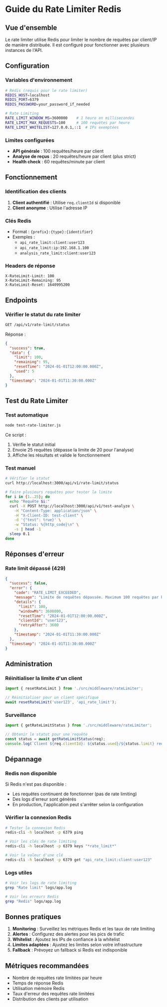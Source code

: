 # Guide du Rate Limiter Redis

## Vue d'ensemble

Le rate limiter utilise Redis pour limiter le nombre de requêtes par client/IP de manière distribuée. Il est configuré pour fonctionner avec plusieurs instances de l'API.

## Configuration

### Variables d'environnement

```bash
# Redis (requis pour le rate limiter)
REDIS_HOST=localhost
REDIS_PORT=6379
REDIS_PASSWORD=your_password_if_needed

# Rate Limiting
RATE_LIMIT_WINDOW_MS=3600000    # 1 heure en millisecondes
RATE_LIMIT_MAX_REQUESTS=100     # 100 requêtes par heure
RATE_LIMIT_WHITELIST=127.0.0.1,::1  # IPs exemptées
```

### Limites configurées

- **API générale** : 100 requêtes/heure par client
- **Analyse de reçus** : 20 requêtes/heure par client (plus strict)
- **Health check** : 60 requêtes/minute par client

## Fonctionnement

### Identification des clients

1. **Client authentifié** : Utilise `req.clientId` si disponible
2. **Client anonyme** : Utilise l'adresse IP

### Clés Redis

- Format : `{prefix}:{type}:{identifier}`
- Exemples :
  - `api_rate_limit:client:user123`
  - `api_rate_limit:ip:192.168.1.100`
  - `analysis_rate_limit:client:user123`

### Headers de réponse

```http
X-RateLimit-Limit: 100
X-RateLimit-Remaining: 95
X-RateLimit-Reset: 1640995200
```

## Endpoints

### Vérifier le statut du rate limiter

```bash
GET /api/v1/rate-limit/status
```

Réponse :
```json
{
  "success": true,
  "data": {
    "limit": 100,
    "remaining": 95,
    "resetTime": "2024-01-01T12:00:00.000Z",
    "used": 5
  },
  "timestamp": "2024-01-01T11:30:00.000Z"
}
```

## Test du Rate Limiter

### Test automatique

```bash
node test-rate-limiter.js
```

Ce script :
1. Vérifie le statut initial
2. Envoie 25 requêtes (dépasse la limite de 20 pour l'analyse)
3. Affiche les résultats et valide le fonctionnement

### Test manuel

```bash
# Vérifier le statut
curl http://localhost:3000/api/v1/rate-limit/status

# Faire plusieurs requêtes pour tester la limite
for i in {1..25}; do
  echo "Requête $i:"
  curl -X POST http://localhost:3000/api/v1/test-analyze \
    -H "Content-Type: application/json" \
    -H "X-Client-ID: test-client" \
    -d '{"test": true}' \
    -w "Status: %{http_code}\n" \
    -s | head -1
  sleep 0.1
done
```

## Réponses d'erreur

### Rate limit dépassé (429)

```json
{
  "success": false,
  "error": {
    "code": "RATE_LIMIT_EXCEEDED",
    "message": "Limite de requêtes dépassée. Maximum 100 requêtes par heure autorisées.",
    "details": {
      "limit": 100,
      "windowMs": 3600000,
      "resetTime": "2024-01-01T12:00:00.000Z",
      "clientId": "user123",
      "retryAfter": 3600
    },
    "timestamp": "2024-01-01T11:30:00.000Z"
  },
  "timestamp": "2024-01-01T11:30:00.000Z"
}
```

## Administration

### Réinitialiser la limite d'un client

```typescript
import { resetRateLimit } from './src/middleware/rateLimiter';

// Réinitialiser pour un client spécifique
await resetRateLimit('user123', 'api_rate_limit');
```

### Surveillance

```typescript
import { getRateLimitStatus } from './src/middleware/rateLimiter';

// Obtenir le statut pour une requête
const status = await getRateLimitStatus(req);
console.log(`Client ${req.clientId}: ${status.used}/${status.limit} requêtes utilisées`);
```

## Dépannage

### Redis non disponible

Si Redis n'est pas disponible :
- Les requêtes continuent de fonctionner (pas de rate limiting)
- Des logs d'erreur sont générés
- En production, l'application peut s'arrêter selon la configuration

### Vérifier la connexion Redis

```bash
# Tester la connexion Redis
redis-cli -h localhost -p 6379 ping

# Voir les clés de rate limiting
redis-cli -h localhost -p 6379 keys "*rate_limit*"

# Voir la valeur d'une clé
redis-cli -h localhost -p 6379 get "api_rate_limit:client:user123"
```

### Logs utiles

```bash
# Voir les logs de rate limiting
grep "Rate limit" logs/app.log

# Voir les erreurs Redis
grep "Redis" logs/app.log
```

## Bonnes pratiques

1. **Monitoring** : Surveillez les métriques Redis et les taux de rate limiting
2. **Alertes** : Configurez des alertes pour les pics de trafic
3. **Whitelist** : Ajoutez les IPs de confiance à la whitelist
4. **Limites adaptées** : Ajustez les limites selon votre infrastructure
5. **Fallback** : Prévoyez un fallback si Redis est indisponible

## Métriques recommandées

- Nombre de requêtes rate limitées par heure
- Temps de réponse Redis
- Utilisation mémoire Redis
- Taux d'erreur des requêtes rate limitées
- Distribution des clients par utilisation